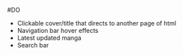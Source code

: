 #DO
- Clickable cover/title that directs to another page of html
- Navigation bar hover effects
- Latest updated manga
- Search bar

